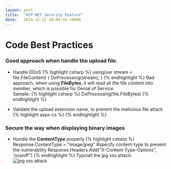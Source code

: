 ```yaml
---
layout: post
title:  "ASP.NET Security Feature"
date:   2019-12-22 20:04:34 +0800
---
```


# Code Best Practices
### Good approach when handle the upload file.
* Handle DDoS
{% highlight csharp %}
using(var stream = file.FileContent)
{
    DoProcessing(stream);
}
{% endhighlight %}
Bad approach, when using <strong>FileBytes</strong>, it will read all the file content into member, which is possible for Denial of Service.<br>
Sample:
{% highlight csharp %}
DoProcessing(file.FileBytes)
{% endhighlight %}

* Validate the upload extension name, to prevent the malicious file attack
{% highlight aspx-cs %}
<validationsettings allowedfileextensions=".jpg,.png"></validationsettings>
{% endhighlight %}

### Secure the way when displaying binary images
* Handle the <strong>ContentType</strong> properly
{% highlight csharp %}
Response.ContentType = "image/jpeg" #specify content-type to prevent the vulnerability
Response.Headers.Add("X-Content-Type-Options", 'nosniff")
{% endhighlight %}
Typciall the jpg xss attack:
![jpg xss attack]({{site.baseurl}}/assets/images/jpg-xss.jpg)
